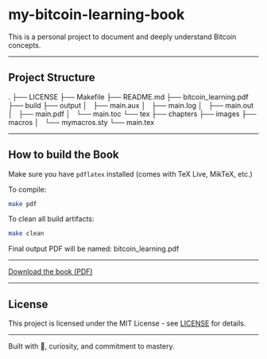 # my-bitcoin-learning-book

This is a personal project to document and deeply understand Bitcoin concepts.


---


## Project Structure
.
├── LICENSE
├── Makefile
├── README.md
├── bitcoin_learning.pdf
├── build
├── output
│   ├── main.aux
│   ├── main.log
│   ├── main.out
│   ├── main.pdf
│   └── main.toc
└── tex
    ├── chapters
    ├── images
    ├── macros
    │   └── mymacros.sty
    └── main.tex


---


## How to build the Book

Make sure you have `pdflatex` installed (comes with TeX Live, MikTeX, etc.)

To compile:

```bash
make pdf
```

To clean all build artifacts:
```bash
make clean
```

Final output PDF will be named:
bitcoin_learning.pdf

---


[Download the book (PDF)](bitcoin_learning.pdf)


---


## License
This project is licensed under the MIT License - see [LICENSE](LICENSE) for details.


---

Built with 🧡, curiosity, and commitment to mastery.
